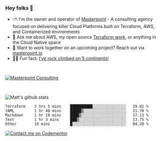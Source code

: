 

### Hey folks 👋



- ⛅️ I'm the owner and operator of [Masterpoint](https://masterpoint.io) - A consulting agency focused on delivering killer Cloud Platforms built on Terraform, AWS, and Containerized environments
- 💬 Ask me about AWS, my open source [Terraform work](https://github.com/masterpointio?q=terraform&type=&language=hcl), or anything in the Cloud Native space
- 🔨 Want to work together on an upcoming project? Reach out via [masterpoint.io](https://masterpoint.io)
- 🧗‍♂️ Fun fact: [I've rock climbed on 5 continents!](https://www.rockandice.com/videos/weekend-whippers/weekend-whipper-gunning-for-it-on-south-six-shooter/)

<br>


[![Masterpoint Consulting](https://masterpoint-public.s3.us-west-2.amazonaws.com/Logo-medium.png)](https://masterpoint.io)

<br>

![Matt's github stats](https://github-readme-stats.vercel.app/api?username=Gowiem&count_private=true&theme=cobalt&show_icons=true)

<!--START_SECTION:waka-->

```text
Terraform    3 hrs 5 mins    ██████████░░░░░░░░░░░░░░░   39.82 %
YAML         1 hr 40 mins    █████▒░░░░░░░░░░░░░░░░░░░   21.70 %
Markdown     1 hr 19 mins    ████▒░░░░░░░░░░░░░░░░░░░░   17.13 %
Text         1 hr 3 mins     ███▒░░░░░░░░░░░░░░░░░░░░░   13.75 %
Other        19 mins         █░░░░░░░░░░░░░░░░░░░░░░░░   04.20 %
```

<!--END_SECTION:waka-->

[![Contact me on Codementor](https://www.codementor.io/m-badges/gowiem/find-me-on-cm-b.svg)](https://www.codementor.io/@gowiem?refer=badge)
